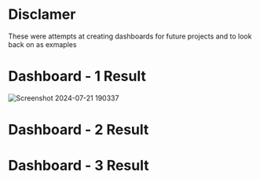 # Disclamer
These were attempts at creating dashboards for future projects and to look back on as exmaples

# Dashboard - 1 Result
![Screenshot 2024-07-21 190337](https://github.com/user-attachments/assets/a2f89af8-d5d0-4a23-8dcf-98b85cd2e277)

# Dashboard - 2 Result

# Dashboard - 3 Result

